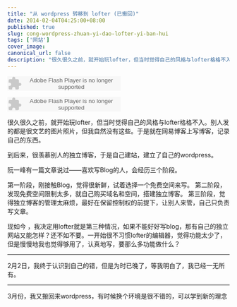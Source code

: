 ```yaml
---
title: "从 wordpress 转移到 lofter (已搬回)"
date: 2014-02-04T04:25:00+08:00
published: true
slug: cong-wordpress-zhuan-yi-dao-lofter-yi-ban-hui
tags: ['网站']
cover_image: 
canonical_url: false
description: "很久很久之前，就开始玩lofter，但当时觉得自己的风格与lofter格格不入。别人发的都是很文艺的图片照片，但我自然没有这些。于是就在网易博客上写博客，记录自己的东西。"
---
```




<embed height="33" src="http://www.xiami.com/widget/0_156425/singlePlayer.swf" type="application/x-shockwave-flash" width="257" wmode="transparent"></embed>

<embed height="33" src="http://www.xiami.com/widget/0_386443/singlePlayer.swf" type="application/x-shockwave-flash" width="257" wmode="transparent"></embed>

很久很久之前，就开始玩lofter，但当时觉得自己的风格与lofter格格不入。别人发的都是很文艺的图片照片，但我自然没有这些。于是就在网易博客上写博客，记录自己的东西。

到后来，很羡慕别人的独立博客，于是自己建站，建立了自己的wordpress。

阮一峰有一篇文章说过——喜欢写Blog的人，会经历三个阶段。

第一阶段，刚接触Blog，觉得很新鲜，试着选择一个免费空间来写。
第二阶段，发现免费空间限制太多，就自己购买域名和空间，搭建独立博客。
第三阶段，觉得独立博客的管理太麻烦，最好在保留控制权的前提下，让别人来管，自己只负责写文章。

现如今 ，我决定用lofter就是第三种情况，如果不能好好写blog，那有自己的独立网站又能怎样？还不如不要。一开始很不习惯lofter的编辑器，觉得功能太少了，但是慢慢地我也觉得够用了，认真地写，要那么多功能做什么？

---------------------------------------------------------------------------------------

2月2日，我终于认识到自己的错，但是为时已晚了，等我明白了，我已经一无所有。

---------------------------------------------------------------------------------------

3月份，我又搬回来wordpress，有时候换个环境是很不错的，可以学到新的理念